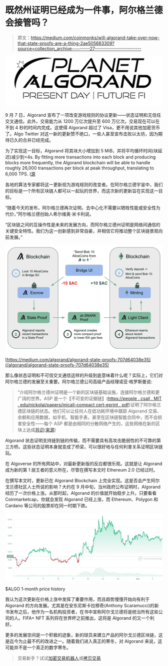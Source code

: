 # 既然州证明已经成为一件事，阿尔格兰德会接管吗？

> 原文：<https://medium.com/coinmonks/will-algorand-take-over-now-that-state-proofs-are-a-thing-2ae505683309?source=collection_archive---------27----------------------->

![](img/eb05e57ad5801aff2eb6a82904f47e5f.png)

9 月 7 日，Algorand 宣布了一项改变游戏规则的协议更新——状态证明和无信任交叉通信。此外，交易能力从 1200 万亿次提升至 600 万亿次。交易现在可以在不到 4 秒的时间内完成。这使得 Algorand 超过了 Visa，更不用说其他加密货币了。Algo Twitter 对这一新的更新赞不绝口，一些人甚至宣布击败以太坊，因为期待已久的合并已经完成。

为了实现这一目标，Algorand 将其块大小增加到 5 MiB，并将平均循环时间(块延迟)减少到<4s. By fitting more transactions into each block and producing blocks more frequently, the Algorand blockchain will be able to handle roughly 26,000 transactions per block at peak throughput, translating to 6,000 TPS. ([源](https://developer.algorand.org/articles/algorand-boosts-performance-5x-in-latest-upgrade/)

各地的算法专家都将这一更新视为游戏规则的改变者。在阿尔格兰德宇宙中，我们的目标是一个所有区块链人都可以一起玩的世界，而这次新的更新旨在实现这一目标。

“随着今天的发布，阿尔格兰德再次证明，去中心化不需要以牺牲性能或安全性为代价，”阿尔格兰德创始人希尔维奥·米卡利说。

“区块链之间的互操作性是未来的发展方向，而阿尔格兰德州证明是网络间通信的关键安全特性。我们为这一创新感到非常自豪，并相信它将推动整个区块链景观向前发展。”

![](img/a3f6522b4da94bb318ed1f8c3538f4eb.png)

[https://medium.com/algorand/algorand-state-proofs-707d64038e35](/algorand/algorand-state-proofs-707d64038e35)

那么像状态证明和不可信交叉通信这样的升级到底意味着什么呢？实际上，它们对阿尔格兰德的发展至关重要。阿尔格兰德公司高级产品经理诺亚·格罗斯曼说:

> “介绍阿尔格兰德州证明是一个新的区块链基础设施，连接阿尔格兰德和更广阔的世界。ASP 是一个【不可变的证据链】([https://people . csail . MIT . edu/nickolai/papers/micali-compact cert-eprint . pdf](https://people.csail.mit.edu/nickolai/papers/micali-compactcert-eprint.pdf))证明了阿尔格兰德区块链的状态。他们可以让任何人在低功耗环境中跟踪 Algorand 交易、余额和应用数据，如手机、智能手表，甚至在区块链智能合同中，而不会损害安全性——每个 ASP 都是由相同的分散网络产生的，这些网络在新的区块上达成[共识]([https://www.algorand.com/technology/pure-proof-of-stake])([来源](/algorand/algorand-state-proofs-707d64038e35))

Algorand 状态证明支持链到链的传输，而不需要具有高攻击脆弱性的不可靠的第三方桥。这些状态证明本身就变成了桥梁，可以很好地与任何利害关系证明区块链玩。

在 Algoverse 的所有网站中，对最新更新版的反应都很乐观。这就是让 Algorand 成为新的第 1 层王者的意义所在，尽管在撰写本文时 Ethereum 2.0 已经过时。

在撰写本文时，更新已在 Algorand Blockchain 上完全实现。这是否会产生阿尔戈兰德社区人士所说的影响？大约在 9 月中旬，当州政府公布证明时，Algorand 经历了一次价格上涨。从那时起，Algorand 的价值就开始稳步上升。只要看看 Coinmarketcap，你就会发现 Algorand 已经上涨，而 Ethereum、Polygon 和 Cardano 等公司的股票却在同一时期下跌。

![](img/91351a7157e4b4812eef6db3e05d348a.png)

$ALGO 1-month price history

我认为这次更新在价格上涨中发挥了重要作用，而且趋势慢慢开始向有利于 Algorand 的方向发展。尤其是在安东尼斯卡拉穆奇(Anthony Scaramucci)的新书发布之后，他作为一名机构投资者，在书中宣称阿尔戈兰德将是统治所有这些公司的人。FIFA+ NFT 系列将在世界杯之前推出，这将是 Algorand 的又一个利好。

更多的发展空间是一个积极的迹象，新的球员来建立产品的阿尔戈兰德区块链，这是迄今为止最不朽的改进之一。随着我们进入真正的寒冬，对 Algorand 来说，这可能并不是一个真正的数字寒冬。

> 交易新手？试试[加密交易机器人](/coinmonks/crypto-trading-bot-c2ffce8acb2a)或[拷贝交易](/coinmonks/top-10-crypto-copy-trading-platforms-for-beginners-d0c37c7d698c)